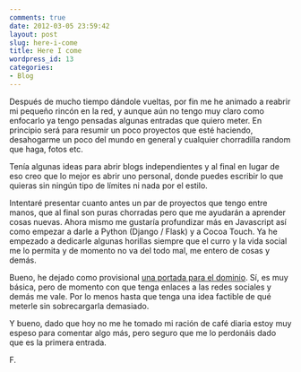 ```yaml
---
comments: true
date: 2012-03-05 23:59:42
layout: post
slug: here-i-come
title: Here I come
wordpress_id: 13
categories:
- Blog
---
```


Después de mucho tiempo dándole vueltas, por fin me he animado a reabrir mi pequeño rincón en la red, y aunque aún no tengo muy claro como enfocarlo ya tengo pensadas algunas entradas que quiero meter. En principio será para resumir un poco proyectos que esté haciendo, desahogarme un poco del mundo en general y cualquier chorradilla random que haga, fotos etc.

Tenía algunas ideas para abrir blogs independientes y al final en lugar de eso creo que lo mejor es abrir uno personal, donde puedes escribir lo que quieras sin ningún tipo de límites ni nada por el estilo.

Intentaré presentar cuanto antes un par de proyectos que tengo entre manos, que al final son puras chorradas pero que me ayudarán a aprender cosas nuevas. Ahora mismo me gustaría profundizar más en Javascript así como empezar a darle a Python (Django / Flask) y a Cocoa Touch. Ya he empezado a dedicarle algunas horillas siempre que el curro y la vida social me lo permita y de momento no va del todo mal, me entero de cosas y demás.

Bueno, he dejado como provisional [una portada para el dominio](http://www.fmartingr.com). Sí, es muy básica, pero de momento con que tenga enlaces a las redes sociales y demás me vale. Por lo menos hasta que tenga una idea factible de qué meterle sin sobrecargarla demasiado.

Y bueno, dado que hoy no me he tomado mi ración de café diaria estoy muy espeso para comentar algo más, pero seguro que me lo perdonáis dado que es la primera entrada.

F.
